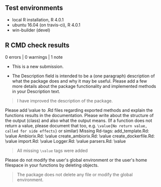 ## Test environments
* local R installation, R 4.0.1
* ubuntu 16.04 (on travis-ci), R 4.0.1
* win-builder (devel)

## R CMD check results

0 errors | 0 warnings | 1 note

* This is a new submission.

- The Description field is intended to be a (one paragraph) description of what the package does and why it may be useful. Please add a few more details about the package functionality and
implemented methods in your Description text.

> I have improved the description of the package.

Please add \value to .Rd files regarding exported methods and explain the functions results in the documentation. Please write about the structure of the output (class) and also what the output means. (If a function does not return a value, please document that too, e.g. `\value{No return value, called for side effects}` or similar)
Missing Rd-tags:
      add_template.Rd: \value
      Ambiorix.Rd: \value
      create_ambiorix.Rd: \value
      create_dockerfile.Rd: \value
      import.Rd: \value
      Logger.Rd: \value
      parsers.Rd: \value

> All missing `\value` tags were added

Please do not modify the user's global environment or the user's home filespace in your functions by deleting objects.

> The package does not delete any file or modify the global environment.
